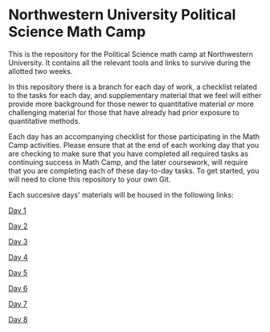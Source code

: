 # Northwestern University Political Science Math Camp
This is the repository for the Political Science math camp at Northwestern University. It contains all the relevant tools and links to survive during the allotted two weeks.

In this repository there is a branch for each day of work, a checklist related to the tasks for each day, and supplementary material that we feel will either provide more background for those newer to quantitative material *or* more challenging material for those that have already had prior exposure to quantitative methods. 

Each day has an accompanying checklist for those participating in the Math Camp activities. Please ensure that at the end of each working day that you are checking to make sure that you have completed all required tasks as continuing success in Math Camp, and the later coursework, will require that you are completing each of these day-to-day tasks. To get started, you will need to clone this repository to your own Git. 

Each succesive days' materials will be housed in the following links: 

[Day 1](day1.md)

[Day 2](day2.md)

[Day 3](day3.md)

[Day 4](day4.md)

[Day 5](day5.md)

[Day 6](day6.md)

[Day 7](day7.md)

[Day 8](day8.md)
